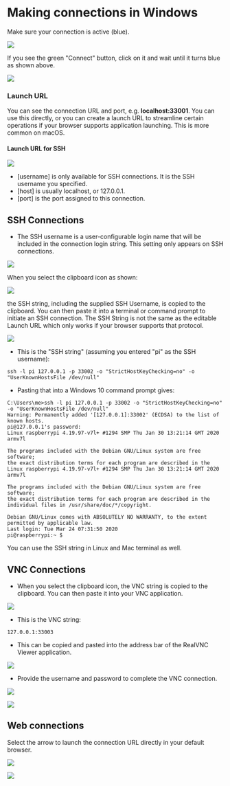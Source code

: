 # Making connections in Windows

Make sure your connection is active \(blue\).

![](../../../.gitbook/assets/image%20%2814%29.png)

If you see the green "Connect" button, click on it and wait until it turns blue as shown above.

![](../../../.gitbook/assets/image%20%28371%29.png)

### Launch URL

You can see the connection URL and port, e.g. **localhost:33001**.  You can use this directly, or you can create a launch URL to streamline certain operations if your browser supports application launching.  This is more common on macOS. 

#### Launch URL for SSH

![](../../../.gitbook/assets/image%20%28143%29.png)

* \[username\] is only available for SSH connections.  It is the SSH username you specified.
* \[host\] is usually localhost, or 127.0.0.1.
* \[port\] is the port assigned to this connection.

## SSH Connections

* The SSH username is a user-configurable login name that will be included in the connection login string.  This setting only appears on SSH connections.  

![](../../../.gitbook/assets/image%20%28304%29.png)

When you select the clipboard icon as shown:

![](../../../.gitbook/assets/image%20%28359%29.png)



the SSH string, including the supplied SSH Username, is copied to the clipboard.  You can then paste it into a terminal or command prompt to initiate an SSH connection.  The SSH String is not the same as the editable Launch URL which only works if your browser supports that protocol.

![](../../../.gitbook/assets/image%20%28393%29.png)

* This is the "SSH string" \(assuming you entered "pi" as the SSH username\):

```text
ssh -l pi 127.0.0.1 -p 33002 -o "StrictHostKeyChecking=no" -o "UserKnownHostsFile /dev/null"
```

* Pasting that into a Windows 10 command prompt gives:

```text
C:\Users\me>ssh -l pi 127.0.0.1 -p 33002 -o "StrictHostKeyChecking=no" -o "UserKnownHostsFile /dev/null"
Warning: Permanently added '[127.0.0.1]:33002' (ECDSA) to the list of known hosts.
pi@127.0.0.1's password:
Linux raspberrypi 4.19.97-v7l+ #1294 SMP Thu Jan 30 13:21:14 GMT 2020 armv7l

The programs included with the Debian GNU/Linux system are free software;
the exact distribution terms for each program are described in the
Linux raspberrypi 4.19.97-v7l+ #1294 SMP Thu Jan 30 13:21:14 GMT 2020 armv7l

The programs included with the Debian GNU/Linux system are free software;
the exact distribution terms for each program are described in the
individual files in /usr/share/doc/*/copyright.

Debian GNU/Linux comes with ABSOLUTELY NO WARRANTY, to the extent
permitted by applicable law.
Last login: Tue Mar 24 07:31:50 2020
pi@raspberrypi:~ $
```

You can use the SSH string in Linux and Mac terminal as well.

## VNC Connections

* When you select the clipboard icon, the VNC string is copied to the clipboard.  You can then paste it into your VNC application.

![](../../../.gitbook/assets/image%20%28443%29.png)

* This is the VNC string:

```text
127.0.0.1:33003
```

* This can be copied and pasted into the address bar of the RealVNC Viewer application.

![](../../../.gitbook/assets/image%20%28378%29.png)

* Provide the username and password to complete the VNC connection.

![](../../../.gitbook/assets/image%20%28278%29.png)

![](../../../.gitbook/assets/image%20%28224%29.png)

## Web connections

Select the arrow to launch the connection URL directly in your default browser.

![](../../../.gitbook/assets/image%20%28463%29.png)

![](../../../.gitbook/assets/image%20%28141%29.png)

